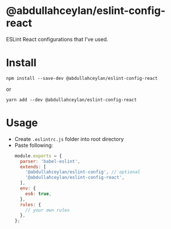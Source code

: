 # @abdullahceylan/eslint-config-react

ESLint React configurations that I've used.

# Install
`npm install --save-dev @abdullahceylan/eslint-config-react`

or 

`yarn add --dev @abdullahceylan/eslint-config-react`

# Usage
- Create `.eslintrc.js` folder into root directory
- Paste following:
  ```js
  module.exports = {
    parser: 'babel-eslint',
    extends: [
      '@abdullahceylan/eslint-config', // optional
      '@abdullahceylan/eslint-config-react',
    ],
    env: {
      es6: true,
    },
    rules: {
      // your own rules
    },
  };
  ```